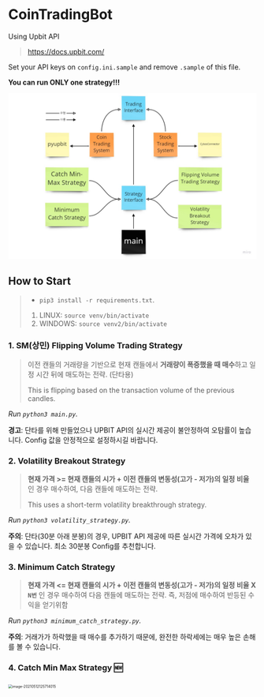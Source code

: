 # CoinTradingBot

Using Upbit API
> https://docs.upbit.com/

Set your API keys on `config.ini.sample` and remove `.sample` of this file.

**You can run ONLY one strategy!!!**

<img src="_img/SystemTrading.jpg" alt="SystemTrading.jpg" style="zoom: 50%;" />

## How to Start
> - `pip3 install -r requirements.txt`.
> 1.   LINUX: `source venv/bin/activate`
>   2. WINDOWS: `source venv2/bin/activate`

### 1. SM(상민) Flipping Volume Trading Strategy
> 이전 캔들의 거래량을 기반으로 현재 캔들에서 **거래량이 폭증했을 때 매수**하고 일정 시간 뒤에 매도하는 전략. (단타용)
>
> This is flipping based on the transaction volume of the previous candles.

*Run `python3 main.py`.*

**경고**: 단타를 위해 만들었으나 UPBIT API의 실시간 제공이 불안정하여 오탐률이 높습니다. Config 값을 안정적으로 설정하시길 바랍니다.

### 2. Volatility Breakout Strategy
> **현재 가격 >= 현재 캔들의 시가 + 이전 캔들의 변동성(고가 - 저가)의 일정 비율** 인 경우 매수하여, 다음 캔들에 매도하는 전략.
>
> This uses a short-term volatility breakthrough strategy.

*Run `python3 volatility_strategy.py`.*

**주의**: 단타(30분 아래 분봉)의 경우, UPBIT API 제공에 따른 실시간 가격에 오차가 있을 수 있습니다. 최소 30분봉 Config를 추천합니다.

### 3. Minimum Catch Strategy

>   **현재 가격 <= 현재 캔들의 시가 + 이전 캔들의 변동성(고가 - 저가)의 일정 비율 X `N번`** 인 경우 매수하여 다음 캔들에 매도하는 전략. 즉, 저점에 매수하여 반등된 수익을 얻기위함

*Run `python3 minimum_catch_strategy.py`.*

**주의**: 거래가가 하락했을 때 매수를 추가하기 때문에, 완전한 하락세에는 매우 높은 손해를 볼 수 있습니다.

### 4. Catch Min Max Strategy  :new:

<img src="_img/image-20210512125714015.png" alt="image-20210512125714015" style="zoom: 50%;" />

